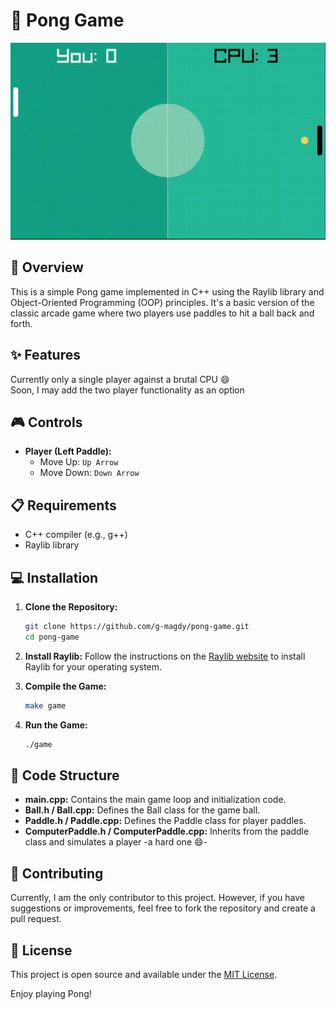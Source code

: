 # 🏓 Pong Game

![Pong Game GIF](pong-mini.gif)

## 📝 Overview

This is a simple Pong game implemented in C++ using the Raylib library and Object-Oriented Programming (OOP) principles. It's a basic version of the classic arcade game where two players use paddles to hit a ball back and forth.

## ✨ Features
Currently only a single player against a brutal CPU 😄  
Soon, I may add the two player functionality as an option

## 🎮 Controls
- **Player (Left Paddle):**
  - Move Up: `Up Arrow`
  - Move Down: `Down Arrow`

## 📋 Requirements

- C++ compiler (e.g., g++)
- Raylib library

## 💻 Installation

1. **Clone the Repository:**
    ```sh
    git clone https://github.com/g-magdy/pong-game.git
    cd pong-game
    ```

2. **Install Raylib:**
    Follow the instructions on the [Raylib website](https://www.raylib.com/) to install Raylib for your operating system.

3. **Compile the Game:**
    ```sh
    make game
    ```

4. **Run the Game:**
    ```sh
    ./game
    ```

## 📁 Code Structure

- **main.cpp:** Contains the main game loop and initialization code.
- **Ball.h / Ball.cpp:** Defines the Ball class for the game ball.
- **Paddle.h / Paddle.cpp:** Defines the Paddle class for player paddles.
- **ComputerPaddle.h / ComputerPaddle.cpp:** Inherits from the paddle class and simulates a player -a hard one 😄-

## 🤝 Contributing

Currently, I am the only contributor to this project. However, if you have suggestions or improvements, feel free to fork the repository and create a pull request.

## 📄 License

This project is open source and available under the [MIT License](LICENSE).

Enjoy playing Pong!
